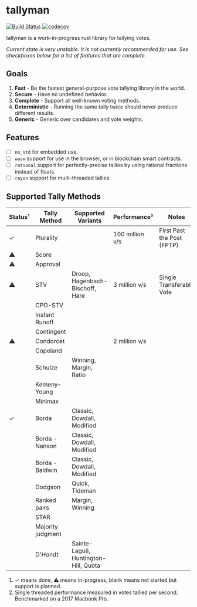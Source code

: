 # tallyman

[![Build Status](https://travis-ci.org/phayes/tallyman.svg?branch=master)](https://travis-ci.org/phayes/tallyman)
[![codecov](https://codecov.io/gh/phayes/tallyman/branch/master/graph/badge.svg)](https://codecov.io/gh/phayes/tallyman)


tallyman is a work-in-progress rust library for tallying votes.

*Current state is very unstable. It is not currently recommended for use. See checkboxes below for a list of features that are complete.*

## Goals
1. **Fast** - Be the fastest general-purpose vote tallying library in the world.
2. **Secure** - Have no undefined behavior. 
3. **Complete** - Support all well-known voting methods.
4. **Deterministic** - Running the same tally twice should never produce different results.
5. **Generic** - Generic over candidates and vote weights. 

## Features
- [ ] `no_std` for embedded use.
- [ ] `wasm` support for use in the browser, or in blockchain smart contracts.
- [ ] `rational` support for perfectly-precise tallies by using rational fractions instead of floats.
- [ ] `rayon` support for multi-threaded tallies.

## Supported Tally Methods

| Status¹| Tally Method      | Supported Variants                   | Performance²     | Notes                     |
| -------|-------------------|--------------------------------------|------------------|---------------------------|
| ✓      | Plurality         |                                      | 100 million v/s  | First Past the Post (FPTP)|
| ⚠      | Score             |                                      |                  |                           |
| ⚠      | Approval          |                                      |                  |                           |
| ⚠      | STV               | Droop, Hagenbach-Bischoff, Hare      | 3 million v/s    | Single Transferable Vote  |
|        | CPO-STV           |                                      |                  |                           |
|        | Instant Runoff    |                                      |                  |                           |
|        | Contingent        |                                      |                  |                           |
| ⚠      | Condorcet         |                                      | 2 million v/s    |                           |
|        | Copeland          |                                      |                  |                           |
|        | Schulze           | Winning, Margin, Ratio               |                  |                           |
|        | Kemeny–Young      |                                      |                  |                           |
|        | Minimax           |                                      |                  |                           |
| ✓      | Borda             | Classic, Dowdall, Modified           |                  |                           |
|        | Borda - Nanson    | Classic, Dowdall, Modified           |                  |                           |
|        | Borda - Baldwin   | Classic, Dowdall, Modified           |                  |                           |
|        | Dodgson           | Quick, Tideman                       |                  |                           |
|        | Ranked pairs      | Margin, Winning                      |                  |                           |
|        | STAR              |                                      |                  |                           |
|        | Majority judgment |                                      |                  |                           |
|        | D'Hondt           | Sainte-Laguë, Huntington-Hill, Quota |                  |                           |


1. ✓ means done, ⚠ means in-progress, blank means not started but support is planned.
2. Single threaded performance measured in votes tallied per second. Benchmarked on a 2017 Macbook Pro.

